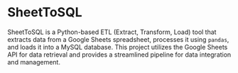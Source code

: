 # SheetToSQL
SheetToSQL is a Python-based ETL (Extract, Transform, Load) tool that extracts data from a Google Sheets spreadsheet, processes it using `pandas`, and loads it into a MySQL database. This project utilizes the Google Sheets API for data retrieval and provides a streamlined pipeline for data integration and management.
